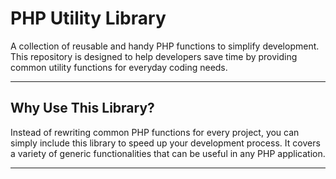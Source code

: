 # PHP Utility Library

A collection of reusable and handy PHP functions to simplify development. This repository is designed to help developers save time by providing common utility functions for everyday coding needs.

---

## Why Use This Library?

Instead of rewriting common PHP functions for every project, you can simply include this library to speed up your development process. It covers a variety of generic functionalities that can be useful in any PHP application.

---
